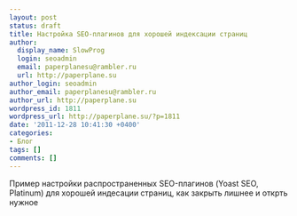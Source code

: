 ```yaml
---
layout: post
status: draft
title: Настройка SEO-плагинов для хорошей индексации страниц
author:
  display_name: SlowProg
  login: seoadmin
  email: paperplanesu@rambler.ru
  url: http://paperplane.su
author_login: seoadmin
author_email: paperplanesu@rambler.ru
author_url: http://paperplane.su
wordpress_id: 1811
wordpress_url: http://paperplane.su/?p=1811
date: '2011-12-28 10:41:30 +0400'
categories:
- Блог
tags: []
comments: []
---
```

<p>Пример настройки распространенных SEO-плагинов (Yoast SEO, Platinum) для хорошей индесации страниц, как закрыть лишнее и открть нужное</p>
